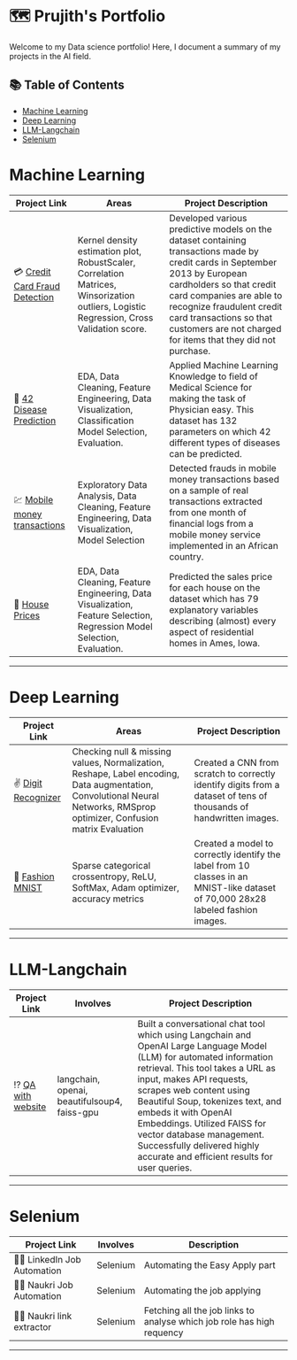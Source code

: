 # 🗺 Prujith's Portfolio

Welcome to my Data science portfolio! Here, I document a summary of my projects in the AI field.

## 📚 Table of Contents
- [Machine Learning](#Machine-Learning)
- [Deep Learning](#Deep-Learning)
- [LLM-Langchain](#LLM-Langchain)
- [Selenium](#Selenium)

# Machine Learning

| Project Link | Areas | Project Description | 
|---|---|---|
| 💳 [Credit Card Fraud Detection](https://github.com/prujith/DataScience_Projects/blob/main/Credit_Card_Fraud_Detection.ipynb) |  Kernel density estimation plot, RobustScaler, Correlation Matrices, Winsorization outliers, Logistic Regression, Cross Validation score. | Developed various predictive models on the dataset containing transactions made by credit cards in September 2013 by European cardholders so that credit card companies are able to recognize fraudulent credit card transactions so that customers are not charged for items that they did not purchase. |
| 🦠 [42 Disease Prediction](https://github.com/prujith/DataScience_Projects/blob/main/Disease_Prediction.ipynb) | EDA, Data Cleaning, Feature Engineering, Data Visualization, Classification Model Selection, Evaluation. | Applied Machine Learning Knowledge to field of Medical Science for making the task of Physician easy. This dataset has 132 parameters on which 42 different types of diseases can be predicted. |
| 💹 [Mobile money transactions](https://github.com/prujith/DataScience_Projects/blob/main/Fraud_Transactions_Detection.ipynb) | Exploratory Data Analysis, Data Cleaning, Feature Engineering, Data Visualization, Model Selection | Detected frauds in mobile money transactions based on a sample of real transactions extracted from one month of financial logs from a mobile money service implemented in an African country. |
| 🏡 [House Prices](https://github.com/prujith/DataScience_Projects/blob/main/House_Price_Prediction.ipynb) | EDA, Data Cleaning, Feature Engineering, Data Visualization, Feature Selection, Regression Model Selection, Evaluation. | Predicted the sales price for each house on the dataset which has 79 explanatory variables describing (almost) every aspect of residential homes in Ames, Iowa. |

***

# Deep Learning

| Project Link | Areas | Project Description | 
|---|---|---|
| ✌ [Digit Recognizer](https://github.com/prujith/DataScience_Projects/blob/main/Digit_Recognizer.ipynb) |  Checking null & missing values, Normalization, Reshape, Label encoding, Data augmentation, Convolutional Neural Networks, RMSprop optimizer, Confusion matrix Evaluation | Created a CNN from scratch to correctly identify digits from a dataset of tens of thousands of handwritten images. |
| 👕 [Fashion MNIST](https://github.com/prujith/DataScience_Projects/blob/main/Fashion_MNIST.ipynb) | Sparse categorical crossentropy, ReLU, SoftMax, Adam optimizer, accuracy metrics | Created a model to correctly identify the label from 10 classes in an MNIST-like dataset of 70,000 28x28 labeled fashion images. |

***

# LLM-Langchain

| Project Link | Involves | Project Description |
|---|---|---|
| ⁉ [QA with website](https://github.com/prujith/LLM-Langchain-Projects/blob/main/QA%20with%20Website.ipynb) | langchain, openai, beautifulsoup4, faiss-gpu | Built a conversational chat tool which using Langchain and OpenAI Large Language Model (LLM) for automated information retrieval. This tool takes a URL as input, makes API requests, scrapes web content using Beautiful Soup, tokenizes text, and embeds it with OpenAI Embeddings. Utilized FAISS for vector database management. Successfully delivered highly accurate and efficient results for user queries. | 

***

# Selenium

| Project Link | Involves | Description |
|---|---|---|
| 🏄‍♂️ LinkedIn Job Automation | Selenium | Automating the Easy Apply part |
| 🧙‍♂️ Naukri Job Automation | Selenium | Automating the job applying |
| 🦸‍♂️ Naukri link extractor | Selenium | Fetching all the job links to analyse which job role has high requency |

***
